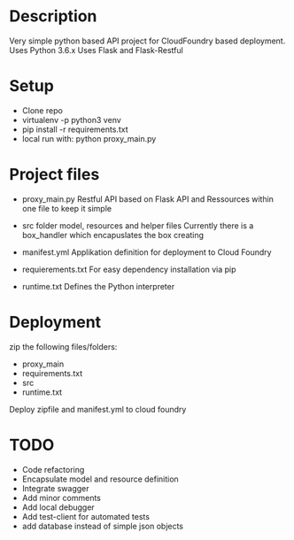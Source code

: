 # Description
Very simple python based API project for CloudFoundry based deployment.
Uses Python 3.6.x
Uses Flask and Flask-Restful


# Setup

* Clone repo
* virtualenv -p python3 venv
* pip install -r requirements.txt
* local run with: python proxy_main.py

# Project files

* proxy_main.py
Restful API based on Flask
API and Ressources within one file to keep it simple

* src folder
model, resources and helper files
Currently there is a box_handler which encapuslates the box creating

* manifest.yml
Applikation definition for deployment to Cloud Foundry

* requierements.txt
For easy dependency installation via pip

* runtime.txt
Defines the Python interpreter

# Deployment

zip the following files/folders:
* proxy_main
* requirements.txt
* src
* runtime.txt

Deploy zipfile and manifest.yml to cloud foundry

# TODO
* Code refactoring
* Encapsulate model and resource definition
* Integrate swagger
* Add minor comments
* Add local debugger
* Add test-client for automated tests
* add database instead of simple json objects

